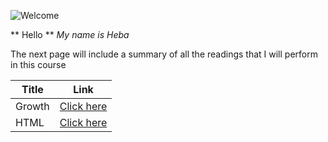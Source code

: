 ![Welcome](https://images-wixmp-ed30a86b8c4ca887773594c2.wixmp.com/f/34b7d515-3b74-4b88-af88-850165200055/dc66xcz-df4a2f41-263a-4844-b671-281c237319de.png?token=eyJ0eXAiOiJKV1QiLCJhbGciOiJIUzI1NiJ9.eyJzdWIiOiJ1cm46YXBwOjdlMGQxODg5ODIyNjQzNzNhNWYwZDQxNWVhMGQyNmUwIiwiaXNzIjoidXJuOmFwcDo3ZTBkMTg4OTgyMjY0MzczYTVmMGQ0MTVlYTBkMjZlMCIsIm9iaiI6W1t7InBhdGgiOiJcL2ZcLzM0YjdkNTE1LTNiNzQtNGI4OC1hZjg4LTg1MDE2NTIwMDA1NVwvZGM2Nnhjei1kZjRhMmY0MS0yNjNhLTQ4NDQtYjY3MS0yODFjMjM3MzE5ZGUucG5nIn1dXSwiYXVkIjpbInVybjpzZXJ2aWNlOmZpbGUuZG93bmxvYWQiXX0.hjE9T-XnOI8Q73C1KAj3wWs_MrRi6xMJZs2pfA4Vs9A)

** Hello **
*My name is Heba*

The next page will include a summary of all the readings that I will perform in this course

| Title       | Link        |
| ----------- | ----------- |
| Growth      | [Click here](https://hiba-almade.github.io/Reading_Notes/growth.md)       |
| HTML   | [Click here](https://hiba-almade.github.io/Reading_Notes/read3.md)     |

